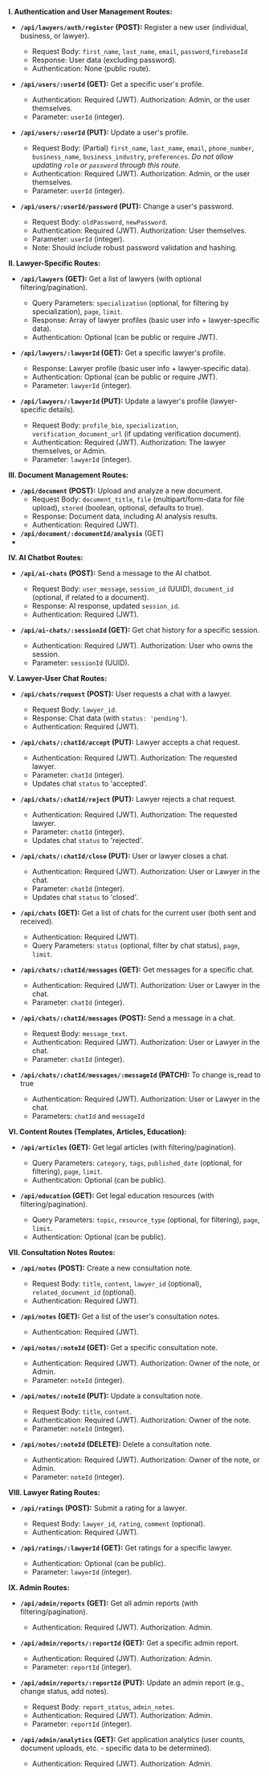 **I. Authentication and User Management Routes:**

*   **`/api/lawyers/auth/register` (POST):** Register a new user (individual, business, or lawyer).
    *   Request Body: `first_name`, `last_name`, `email`, `password`,`firebaseId` 
    *   Response:  User data (excluding password).
    *   Authentication: None (public route).

*   **`/api/users/:userId` (GET):** Get a specific user's profile.
    *   Authentication: Required (JWT).  Authorization: Admin, or the user themselves.
    *   Parameter: `userId` (integer).

*   **`/api/users/:userId` (PUT):** Update a user's profile.
    *   Request Body: (Partial) `first_name`, `last_name`, `email`, `phone_number`, `business_name`, `business_industry`, `preferences`.  *Do not allow updating `role` or `password` through this route.*
    *   Authentication: Required (JWT).  Authorization: Admin, or the user themselves.
    *   Parameter: `userId` (integer).

*   **`/api/users/:userId/password` (PUT):** Change a user's password.
    *   Request Body: `oldPassword`, `newPassword`.
    *   Authentication: Required (JWT). Authorization: User themselves.
    *   Parameter: `userId` (integer).
    *   Note: Should include robust password validation and hashing.

**II. Lawyer-Specific Routes:**

*   **`/api/lawyers` (GET):** Get a list of lawyers (with optional filtering/pagination).
    *   Query Parameters: `specialization` (optional, for filtering by specialization), `page`, `limit`.
    *   Response: Array of lawyer profiles (basic user info + lawyer-specific data).
    *   Authentication: Optional (can be public or require JWT).

*   **`/api/lawyers/:lawyerId` (GET):** Get a specific lawyer's profile.
    *   Response: Lawyer profile (basic user info + lawyer-specific data).
    *   Authentication: Optional (can be public or require JWT).
    *   Parameter: `lawyerId` (integer).

*   **`/api/lawyers/:lawyerId` (PUT):** Update a lawyer's profile (lawyer-specific details).
    *   Request Body: `profile_bio`, `specialization`, `verification_document_url` (if updating verification document).
    *   Authentication: Required (JWT).  Authorization:  The lawyer themselves, or Admin.
    *   Parameter: `lawyerId` (integer).

**III. Document Management Routes:**

*   **`/api/document` (POST):** Upload and analyze a new document.
    *   Request Body:  `document_title`, `file` (multipart/form-data for file upload), `stored` (boolean, optional, defaults to true).
    *   Response:  Document data, including AI analysis results.
    *   Authentication: Required (JWT).
*   **`/api/document/:documentId/analysis`** (GET)
*   

**IV. AI Chatbot Routes:**

*   **`/api/ai-chats` (POST):**  Send a message to the AI chatbot.
    *   Request Body:  `user_message`, `session_id` (UUID), `document_id` (optional, if related to a document).
    *   Response: AI response, updated `session_id`.
    *   Authentication: Required (JWT).

*   **`/api/ai-chats/:sessionId` (GET):** Get chat history for a specific session.
    *   Authentication: Required (JWT).  Authorization: User who owns the session.
    *   Parameter: `sessionId` (UUID).

**V. Lawyer-User Chat Routes:**

*   **`/api/chats/request` (POST):**  User requests a chat with a lawyer.
    *   Request Body: `lawyer_id`.
    *   Response: Chat data (with `status: 'pending'`).
    *   Authentication: Required (JWT).

*   **`/api/chats/:chatId/accept` (PUT):** Lawyer accepts a chat request.
    *   Authentication: Required (JWT). Authorization: The requested lawyer.
    *   Parameter: `chatId` (integer).
    *   Updates chat `status` to 'accepted'.

*   **`/api/chats/:chatId/reject` (PUT):** Lawyer rejects a chat request.
    *   Authentication: Required (JWT). Authorization: The requested lawyer.
    *   Parameter: `chatId` (integer).
    *   Updates chat `status` to 'rejected'.

*   **`/api/chats/:chatId/close` (PUT):** User or lawyer closes a chat.
    *   Authentication: Required (JWT). Authorization: User or Lawyer in the chat.
    *   Parameter: `chatId` (integer).
    *   Updates chat `status` to 'closed'.

*   **`/api/chats` (GET):** Get a list of chats for the current user (both sent and received).
    *   Authentication: Required (JWT).
    *   Query Parameters: `status` (optional, filter by chat status), `page`, `limit`.

*   **`/api/chats/:chatId/messages` (GET):** Get messages for a specific chat.
    *   Authentication: Required (JWT). Authorization: User or Lawyer in the chat.
    *   Parameter: `chatId` (integer).

*   **`/api/chats/:chatId/messages` (POST):** Send a message in a chat.
    *   Request Body: `message_text`.
    *   Authentication: Required (JWT). Authorization: User or Lawyer in the chat.
    *   Parameter: `chatId` (integer).
*    **`/api/chats/:chatId/messages/:messageId` (PATCH):** To change is_read to true
     *  Authentication: Required (JWT). Authorization: User or Lawyer in the chat.
     * Parameters: `chatId` and `messageId`

**VI. Content Routes (Templates, Articles, Education):**

*   **`/api/articles` (GET):** Get legal articles (with filtering/pagination).
    *   Query Parameters: `category`, `tags`, `published_date` (optional, for filtering), `page`, `limit`.
    *   Authentication: Optional (can be public).

*   **`/api/education` (GET):** Get legal education resources (with filtering/pagination).
    *   Query Parameters: `topic`, `resource_type` (optional, for filtering), `page`, `limit`.
    *   Authentication: Optional (can be public).

**VII. Consultation Notes Routes:**

*   **`/api/notes` (POST):** Create a new consultation note.
    *   Request Body: `title`, `content`, `lawyer_id` (optional), `related_document_id` (optional).
    *   Authentication: Required (JWT).

*   **`/api/notes` (GET):** Get a list of the user's consultation notes.
    *   Authentication: Required (JWT).

*   **`/api/notes/:noteId` (GET):** Get a specific consultation note.
    *   Authentication: Required (JWT).  Authorization: Owner of the note, or Admin.
    *   Parameter: `noteId` (integer).

*   **`/api/notes/:noteId` (PUT):** Update a consultation note.
    *   Request Body:  `title`, `content`.
    *   Authentication: Required (JWT).  Authorization: Owner of the note.
    *   Parameter: `noteId` (integer).

*   **`/api/notes/:noteId` (DELETE):** Delete a consultation note.
    *   Authentication: Required (JWT).  Authorization: Owner of the note, or Admin.
    *   Parameter: `noteId` (integer).

**VIII. Lawyer Rating Routes:**

*   **`/api/ratings` (POST):** Submit a rating for a lawyer.
    *   Request Body: `lawyer_id`, `rating`, `comment` (optional).
    *   Authentication: Required (JWT).

*   **`/api/ratings/:lawyerId` (GET):** Get ratings for a specific lawyer.
    *   Authentication: Optional (can be public).
    *    Parameter: `lawyerId` (integer).

**IX. Admin Routes:**

*   **`/api/admin/reports` (GET):** Get all admin reports (with filtering/pagination).
    *   Authentication: Required (JWT).  Authorization: Admin.

*   **`/api/admin/reports/:reportId` (GET):** Get a specific admin report.
    *   Authentication: Required (JWT).  Authorization: Admin.
    *   Parameter: `reportId` (integer).

*   **`/api/admin/reports/:reportId` (PUT):** Update an admin report (e.g., change status, add notes).
    *   Request Body: `report_status`, `admin_notes`.
    *   Authentication: Required (JWT).  Authorization: Admin.
    *   Parameter: `reportId` (integer).

*   **`/api/admin/analytics` (GET):**  Get application analytics (user counts, document uploads, etc. - specific data to be determined).
    *   Authentication: Required (JWT).  Authorization: Admin.
